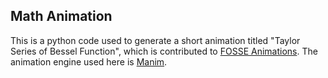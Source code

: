 ## Math Animation

This is a python code used to generate a short animation titled "Taylor Series of Bessel Function", which is contributed to [FOSSE Animations](https://animations.fossee.in/video/41). The animation engine used here is [Manim](https://github.com/3b1b/manim).
